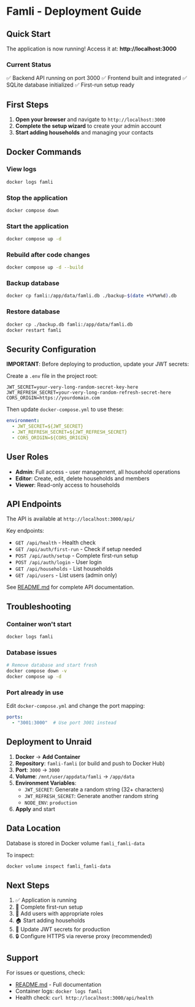 # Famli - Deployment Guide

## Quick Start

The application is now running! Access it at: **http://localhost:3000**

### Current Status
✅ Backend API running on port 3000
✅ Frontend built and integrated
✅ SQLite database initialized
✅ First-run setup ready

## First Steps

1. **Open your browser** and navigate to `http://localhost:3000`
2. **Complete the setup wizard** to create your admin account
3. **Start adding households** and managing your contacts

## Docker Commands

### View logs
```bash
docker logs famli
```

### Stop the application
```bash
docker compose down
```

### Start the application
```bash
docker compose up -d
```

### Rebuild after code changes
```bash
docker compose up -d --build
```

### Backup database
```bash
docker cp famli:/app/data/famli.db ./backup-$(date +%Y%m%d).db
```

### Restore database
```bash
docker cp ./backup.db famli:/app/data/famli.db
docker restart famli
```

## Security Configuration

**IMPORTANT**: Before deploying to production, update your JWT secrets:

Create a `.env` file in the project root:

```env
JWT_SECRET=your-very-long-random-secret-key-here
JWT_REFRESH_SECRET=your-very-long-random-refresh-secret-here
CORS_ORIGIN=https://yourdomain.com
```

Then update `docker-compose.yml` to use these:

```yaml
environment:
  - JWT_SECRET=${JWT_SECRET}
  - JWT_REFRESH_SECRET=${JWT_REFRESH_SECRET}
  - CORS_ORIGIN=${CORS_ORIGIN}
```

## User Roles

- **Admin**: Full access - user management, all household operations
- **Editor**: Create, edit, delete households and members
- **Viewer**: Read-only access to households

## API Endpoints

The API is available at `http://localhost:3000/api/`

Key endpoints:
- `GET /api/health` - Health check
- `GET /api/auth/first-run` - Check if setup needed
- `POST /api/auth/setup` - Complete first-run setup
- `POST /api/auth/login` - User login
- `GET /api/households` - List households
- `GET /api/users` - List users (admin only)

See [README.md](README.md) for complete API documentation.

## Troubleshooting

### Container won't start
```bash
docker logs famli
```

### Database issues
```bash
# Remove database and start fresh
docker compose down -v
docker compose up -d
```

### Port already in use
Edit `docker-compose.yml` and change the port mapping:
```yaml
ports:
  - "3001:3000"  # Use port 3001 instead
```

## Deployment to Unraid

1. **Docker** → **Add Container**
2. **Repository**: `famli-famli` (or build and push to Docker Hub)
3. **Port**: `3000` → `3000`
4. **Volume**: `/mnt/user/appdata/famli` → `/app/data`
5. **Environment Variables**:
   - `JWT_SECRET`: Generate a random string (32+ characters)
   - `JWT_REFRESH_SECRET`: Generate another random string
   - `NODE_ENV`: `production`
6. **Apply** and start

## Data Location

Database is stored in Docker volume `famli_famli-data`

To inspect:
```bash
docker volume inspect famli_famli-data
```

## Next Steps

1. ✅ Application is running
2. 📝 Complete first-run setup
3. 👥 Add users with appropriate roles
4. 🏠 Start adding households
5. 🔐 Update JWT secrets for production
6. 🔒 Configure HTTPS via reverse proxy (recommended)

## Support

For issues or questions, check:
- [README.md](README.md) - Full documentation
- Container logs: `docker logs famli`
- Health check: `curl http://localhost:3000/api/health`
